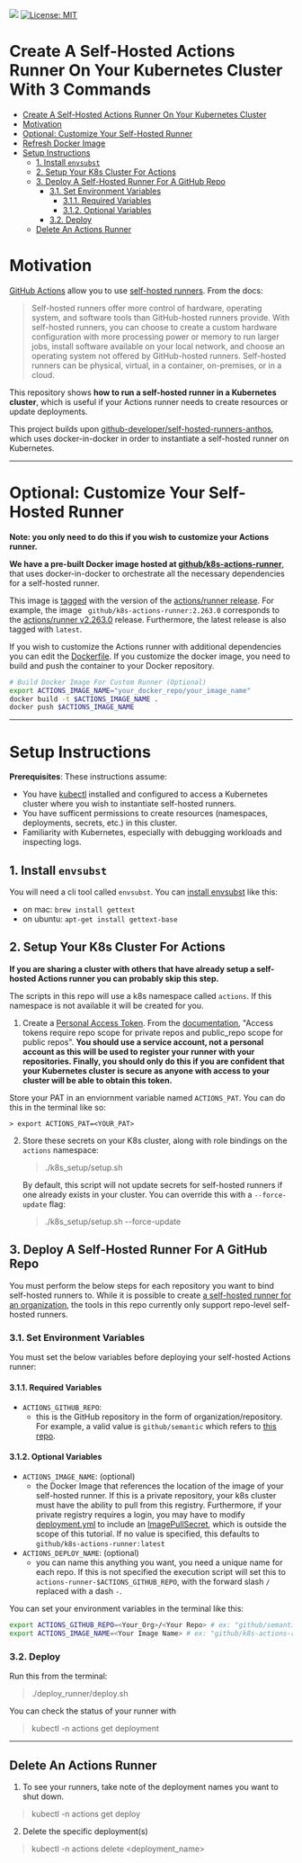 ![](https://github.com/machine-learning-apps/self-hosted-k8s-runner/workflows/Update-Image/badge.svg) [![License: MIT](https://img.shields.io/badge/License-MIT-blue.svg)](https://opensource.org/licenses/MIT)

# Create A Self-Hosted Actions Runner On Your Kubernetes Cluster With 3 Commands

<!-- TOC depthFrom:1 depthTo:6 withLinks:1 updateOnSave:1 orderedList:0 -->

- [Create A Self-Hosted Actions Runner On Your Kubernetes Cluster](#create-a-self-hosted-actions-runner-on-your-kubernetes-cluster)
- [Motivation](#motivation)
- [Optional: Customize Your Self-Hosted Runner](#optional-customize-your-self-hosted-runner)
- [Refresh Docker Image](#refresh-docker-image)
- [Setup Instructions](#setup-instructions)
	- [1. Install `envsubst`](#1-install-envsubst)
	- [2. Setup Your K8s Cluster For Actions](#2-setup-your-k8s-cluster-for-actions)
	- [3. Deploy A Self-Hosted Runner For A GitHub Repo](#3-deploy-a-self-hosted-runner-for-a-github-repo)
		- [3.1. Set Environment Variables](#31-set-environment-variables)
			- [3.1.1. Required Variables](#311-required-variables)
			- [3.1.2. Optional Variables](#312-optional-variables)
		- [3.2. Deploy](#32-deploy)
	- [Delete An Actions Runner](#delete-an-actions-runner)

<!-- /TOC -->

# Motivation

[GitHub Actions](https://github.com/features/actions) allow you to use [self-hosted runners](https://help.github.com/en/actions/hosting-your-own-runners/about-self-hosted-runners).  From the docs:

> Self-hosted runners offer more control of hardware, operating system, and software tools than GitHub-hosted runners provide. With self-hosted runners, you can choose to create a custom hardware configuration with more processing power or memory to run larger jobs, install software available on your local network, and choose an operating system not offered by GitHub-hosted runners. Self-hosted runners can be physical, virtual, in a container, on-premises, or in a cloud.

This repository shows **how to run a self-hosted runner in a Kubernetes cluster**, which is useful if your Actions runner needs to create resources or update deployments.  

This project builds upon [github-developer/self-hosted-runners-anthos](https://github.com/github-developer/self-hosted-runners-anthos), which uses docker-in-docker in order to  instantiate a self-hosted runner on Kubernetes.
___

# Optional: Customize Your Self-Hosted Runner

**Note: you only need to do this if you wish to customize your Actions runner.**

**We have a pre-built Docker image hosted at [github/k8s-actions-runner](https://hub.docker.com/r/github/k8s-actions-runner)**, that uses docker-in-docker to orchestrate all the necessary dependencies for a self-hosted runner.

This image is [tagged](https://hub.docker.com/r/github/k8s-actions-runner/tags) with the version of the [actions/runner release](https://github.com/actions/runner/releases/).  For example, the image ` github/k8s-actions-runner:2.263.0` corresponds to the [actions/runner v2.263.0](https://github.com/actions/runner/releases/tag/v2.263.0) release.  Furthermore, the latest release is also tagged with `latest`.

If you wish to customize the Actions runner with additional dependencies you can edit the [Dockerfile](./Dockerfile).  If you customize the docker image, you need to build and push the container to your Docker repository.

```bash
# Build Docker Image For Custom Runner (Optional)
export ACTIONS_IMAGE_NAME="your_docker_repo/your_image_name"
docker build -t $ACTIONS_IMAGE_NAME .
docker push $ACTIONS_IMAGE_NAME
```
___

# Setup Instructions

**Prerequisites**: These instructions assume:
  - You have [kubectl](https://kubernetes.io/docs/tasks/tools/install-kubectl/) installed and configured to access a Kubernetes cluster where you wish to instantiate self-hosted runners.
  - You have sufficent permissions to create resources (namespaces, deployments, secrets, etc.) in this cluster.
  - Familiarity with Kubernetes, especially with debugging workloads and inspecting logs.

##  1. Install `envsubst`

You will need a cli tool called `envsubst`.  You can [install envsubst](https://command-not-found.com/envsubst) like this:

- on mac: `brew install gettext`
- on ubuntu: `apt-get install gettext-base`

##  2. Setup Your K8s Cluster For Actions

**If you are sharing a cluster with others that have already setup a self-hosted Actions runner you can probably skip this step.**

The scripts in this repo will use a k8s namespace called `actions`.  If this namespace is not available it will be created for you.

1. Create a [Personal Access Token](https://help.github.com/en/github/authenticating-to-github/creating-a-personal-access-token-for-the-command-line). From the [documentation](https://developer.github.com/v3/actions/self_hosted_runners/), "Access tokens require repo scope for private repos and public_repo scope for public repos".  **You should use a service account, not a personal account as this will be used to register your runner with your repositories.  Finally, you should only do this if you are confident that your Kubernetes cluster is secure as anyone with access to your cluster will be able to obtain this token.**  

Store your PAT in an enviornment variable named `ACTIONS_PAT`.  You can do this in the terminal like so:

    > export ACTIONS_PAT=<YOUR_PAT>

2. Store these secrets on your K8s cluster, along with role bindings on the `actions` namespace:

    > ./k8s_setup/setup.sh


    By default, this script will not update secrets for self-hosted runners if one already exists in your cluster.  You can override this with a `--force-update` flag:

    > ./k8s_setup/setup.sh --force-update

##  3. Deploy A Self-Hosted Runner For A GitHub Repo

You must perform the below steps for each repository you want to bind self-hosted runners to.  While it is possible to create [a self-hosted runner for an organization](https://github.blog/changelog/2020-04-22-github-actions-organization-level-self-hosted-runners/), the tools in this repo currently only support repo-level self-hosted runners.  

###  3.1. Set Environment Variables

You must set the below variables before deploying your self-hosted Actions runner:

####  3.1.1. Required Variables

- `ACTIONS_GITHUB_REPO`:
  - this is the GitHub repository in the form of organization/repository.  For example, a valid value is `github/semantic` which refers to [this repo](https://github.com/github/semantic).

####  3.1.2. Optional Variables
- `ACTIONS_IMAGE_NAME`: (optional)
  - the Docker Image that references the location of the image of your self-hosted runner.  If this is a private repository, your k8s cluster must have the ability to pull from this registry.  Furthermore, if your private registry requires a login, you may have to modify [deployment.yml](./deploy_runner/deployment.yml) to include an [ImagePullSecret](https://kubernetes.io/docs/tasks/configure-pod-container/pull-image-private-registry/), which is outside the scope of this tutorial.  If no value is specified, this defaults to `github/k8s-actions-runner:latest`
- `ACTIONS_DEPLOY_NAME`: (optional)
  - you can name this anything you want, you need a unique name for each repo.  If this is not specified the execution script will set this to `actions-runner-$ACTIONS_GITHUB_REPO`, with the forward slash `/` replaced with a dash `-`.

You can set your environment variables in the terminal like this:

```bash
export ACTIONS_GITHUB_REPO=<Your_Org>/<Your Repo> # ex: "github/semantic"
export ACTIONS_IMAGE_NAME=<Your Image Name> # ex: "github/k8s-actions-runner:2.263.0"
```

###  3.2. Deploy

Run this from the terminal:

> ./deploy_runner/deploy.sh

You can check the status of your runner with

> kubectl -n actions get deployment

___

##  Delete An Actions Runner

1. To see your runners, take note of the deployment names you want to shut down.

> kubectl -n actions get deploy

2. Delete the specific deployment(s)

> kubectl -n actions delete <deployment_name>
